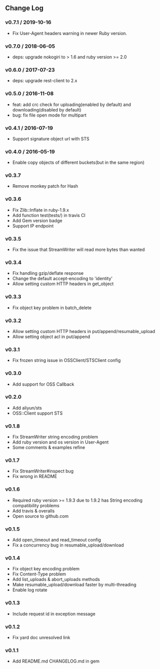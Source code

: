 ## Change Log

### v0.7.1 / 2019-10-16

- Fix User-Agent headers warning in newer Ruby version.

### v0.7.0 / 2018-06-05

- deps: upgrade nokogiri to > 1.6 and ruby version >= 2.0

### v0.6.0 / 2017-07-23

- deps: upgrade rest-client to 2.x

### v0.5.0 / 2016-11-08

- feat: add crc check for uploading(enabled by default) and downloading(disabled by default)
- bug: fix file open mode for multipart

### v0.4.1 / 2016-07-19

- Support signature object url with STS

### v0.4.0 / 2016-05-19

- Enable copy objects of different buckets(but in the same region)

### v0.3.7

- Remove monkey patch for Hash

### v0.3.6

- Fix Zlib::Inflate in ruby-1.9.x
- Add function test(tests/) in travis CI
- Add Gem version badge
- Support IP endpoint

### v0.3.5

- Fix the issue that StreamWriter will read more bytes than wanted

### v0.3.4

- Fix handling gzip/deflate response
- Change the default accept-encoding to 'identity'
- Allow setting custom HTTP headers in get_object

### v0.3.3

- Fix object key problem in batch_delete

### v0.3.2

- Allow setting custom HTTP headers in put/append/resumable_upload
- Allow setting object acl in put/append

### v0.3.1

- Fix frozen string issue in OSSClient/STSClient config

### v0.3.0

- Add support for OSS Callback

### v0.2.0

- Add aliyun/sts
- OSS::Client support STS

### v0.1.8

- Fix StreamWriter string encoding problem
- Add ruby version and os version in User-Agent
- Some comments & examples refine

### v0.1.7

- Fix StreamWriter#inspect bug
- Fix wrong in README

### v0.1.6

- Required ruby version >= 1.9.3 due to 1.9.2 has String encoding
  compatibility problems
- Add travis & overalls
- Open source to github.com

### v0.1.5

- Add open_timeout and read_timeout config
- Fix a concurrency bug in resumable_upload/download

### v0.1.4

- Fix object key encoding problem
- Fix Content-Type problem
- Add list_uploads & abort_uploads methods
- Make resumable_upload/download faster by multi-threading
- Enable log rotate

### v0.1.3

- Include request id in exception message

### v0.1.2

- Fix yard doc unresolved link

### v0.1.1

- Add README.md CHANGELOG.md in gem
